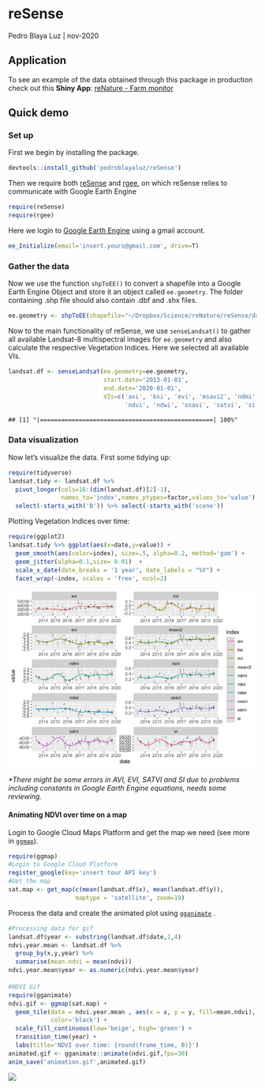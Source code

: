 reSense
================
Pedro Blaya Luz
\| nov-2020

## Application

To see an example of the data obtained through this package in
production check out this **Shiny App**: [reNature - Farm
monitor](https://pedroblayaluz.shinyapps.io/farm-monitor/)

## Quick demo

### Set up

First we begin by installing the package.

``` r
devtools::install_github('pedroblayaluz/reSense')
```

Then we require both [reSense](https://github.com/pedroblayaluz/reSense)
and [rgee](https://github.com/r-spatial/rgee), on which reSense relies
to communicate with Google Earth Engine

``` r
require(reSense)
require(rgee)
```

Here we login to [Google Earth Engine](https://earthengine.google.com/)
using a gmail account.

``` r
ee_Initialize(email='insert.yours@gmail.com', drive=T)
```

### Gather the data

Now we use the function `shpToEE()` to convert a shapefile into a Google
Earth Engine Object and store it an object called `ee.geometry`. The
folder containing .shp file should also contain .dbf and .shx files.

``` r
ee.geometry <- shpToEE(shapefile="~/Dropbox/Science/reNature/reSense/data/shapefile.shp")
```

Now to the main functionality of reSense, we use `senseLandsat()` to
gather all available Landsat-8 multispectral images for `ee.geometry`
and also calculate the respective Vegetation Indices. Here we selected
all available VIs.

``` r
landsat.df <- senseLandsat(ee.geometry=ee.geometry,
                           start.date='2013-01-01',
                           end.date='2020-01-01',
                           VIs=c('avi', 'bsi', 'evi', 'msavi2', 'ndmi',
                                 'ndvi', 'ndwi', 'osavi', 'satvi', 'si'))
```

    ## [1] "|=================================================| 100%"

### Data visualization

Now let’s visualize the data. First some tidying up:

``` r
require(tidyverse)
landsat.tidy <- landsat.df %>%
  pivot_longer(cols=16:(dim(landsat.df)[2]-1),
               names_to='index',names_ptypes=factor,values_to='value') %>%
  select(-starts_with('B')) %>% select(-starts_with('scene'))
```

Plotting Vegetation Indices over time:

``` r
require(ggplot2)
landsat.tidy %>% ggplot(aes(x=date,y=value)) +
  geom_smooth(aes(color=index), size=.5, alpha=0.2, method='gam') +
  geom_jitter(alpha=0.1,size= 0.01)  +
  scale_x_date(date_breaks = '1 year', date_labels = "%Y") +
  facet_wrap(~index, scales = 'free', ncol=2)
```

![](README_files/figure-gfm/unnamed-chunk-9-1.png)<!-- -->

*\*There might be some errors in AVI, EVI, SATVI and SI due to problems
including constants in Google Earth Engine equations, needs some
reviewing.*

#### Animating NDVI over time on a map

Login to Google Cloud Maps Platform and get the map we need (see more in
[`ggmap`](https://github.com/dkahle/ggmap)).

``` r
require(ggmap)
#Login to Google Cloud Platform
register_google(key='insert tour API key')
#Get the map
sat.map <- get_map(c(mean(landsat.df$x), mean(landsat.df$y)),
                   maptype = 'satellite', zoom=19)
```

Process the data and create the animated plot using
[`gganimate`](https://github.com/thomasp85/gganimate) .

``` r
#Processing data for gif
landsat.df$year <- substring(landsat.df$date,1,4)
ndvi.year.mean <- landsat.df %>%
  group_by(x,y,year) %>%
  summarise(mean.ndvi = mean(ndvi))
ndvi.year.mean$year <- as.numeric(ndvi.year.mean$year)

#NDVI Gif
require(gganimate)
ndvi.gif <- ggmap(sat.map) +
  geom_tile(data = ndvi.year.mean , aes(x = x, y = y, fill=mean.ndvi), alpha=0.7,
            color='black') +
  scale_fill_continuous(low='beige', high='green') +
  transition_time(year) +
  labs(title='NDVI over time: {round(frame_time, 0)}')
animated.gif <- gganimate::animate(ndvi.gif,fps=30)
anim_save('animation.gif',animated.gif)
```

![](animation.gif)
